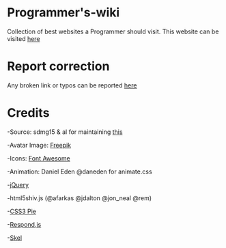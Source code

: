 # Programmer's-wiki
Collection of best websites a Programmer should visit.
This website can be visited [here](http://sumanjay.ooo/pw/)

# Report correction
Any broken link or typos can be reported [here](http://sumanjay.ooo/pw/#report)

# Credits
-Source: sdmg15 & al for maintaining [this](https://github.com/sdmg15/Best-websites-a-programmer-should-visit/)

-Avatar Image: [Freepik](freepik.com)

-Icons: [Font Awesome](fortawesome.github.com/Font-Awesome)

-Animation: Daniel Eden @daneden for animate.css

-[jQuery](jquery.com)

-html5shiv.js (@afarkas @jdalton @jon_neal @rem)

-[CSS3 Pie](css3pie.com)

-[Respond.js](j.mp/respondjs)

-[Skel](skel.io)
